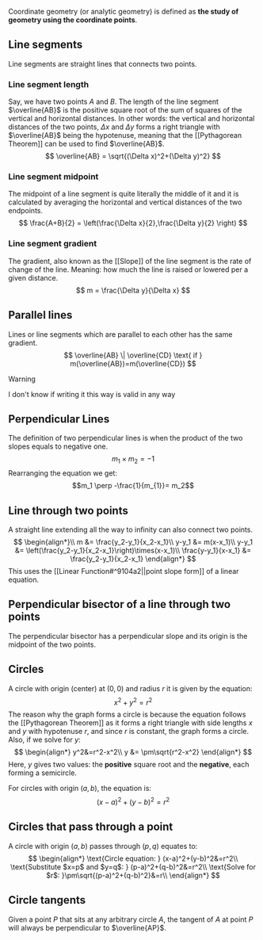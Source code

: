 Coordinate geometry (or analytic geometry) is defined as **the study of geometry using the coordinate points**.
## Line segments
Line segments are straight lines that connects two points. 
### Line segment length
Say, we have two points $A$ and $B$. The length of the line segment $\overline{AB}$ is the positive square root of the sum of squares of the vertical and horizontal distances. In other words: the vertical and horizontal distances of the two points, $\Delta x$ and $\Delta y$ forms a right triangle with $\overline{AB}$ being the hypotenuse, meaning that the [[Pythagorean Theorem]] can be used to find $\overline{AB}$.
$$
\overline{AB} = \sqrt{(\Delta x)^2+(\Delta y)^2}
$$
### Line segment midpoint
The midpoint of a line segment is quite literally the middle of it and it is calculated by averaging the horizontal and vertical distances of the two endpoints.
$$
\frac{A+B}{2} = \left(\frac{\Delta x}{2},\frac{\Delta y}{2} \right)
$$
### Line segment gradient
The gradient, also known as the [[Slope]] of the line segment is the rate of change of the line. Meaning: how much the line is raised or lowered per a given distance. 
$$
m = \frac{\Delta y}{\Delta x}
$$
## Parallel lines
Lines or line segments which are parallel to each other has the same gradient.
$$
\overline{AB} \| \overline{CD} \text{ if } m(\overline{AB})=m(\overline{CD})
$$
> [!warning]
> I don't know if writing it this way is valid in any way
## Perpendicular Lines
The definition of two perpendicular lines is when the product of the two slopes equals to negative one.
$$
m_1\times m_2=-1
$$
Rearranging the equation we get:
$$m_1 \perp -\frac{1}{m_{1}}= m_2$$
## Line through two points
A straight line extending all the way to infinity can also connect two points. 
$$
\begin{align*}\\
m &= \frac{y_2-y_1}{x_2-x_1}\\
y-y_1 &= m(x-x_1)\\
y-y_1 &= \left(\frac{y_2-y_1}{x_2-x_1}\right)\times(x-x_1)\\
\frac{y-y_1}{x-x_1} &= \frac{y_2-y_1}{x_2-x_1}
\end{align*}
$$
This uses the [[Linear Function#^9104a2||point slope form]] of a linear equation.
## Perpendicular bisector of a line through two points
The perpendicular bisector has a perpendicular slope and its origin is the midpoint of the two points.
## Circles
A circle with origin (center) at $(0,0)$ and radius $r$ it is given by the equation:
$$
x^2+y^2=r^2
$$
The reason why the graph forms a circle is because the equation follows the [[Pythagorean Theorem]] as it forms a right triangle with side lengths $x$ and $y$ with hypotenuse $r$, and since $r$ is constant, the graph forms a circle. Also, if we solve for $y$:
$$
\begin{align*}
y^2&=r^2-x^2\\
y &= \pm\sqrt{r^2-x^2}
\end{align*}
$$
Here, $y$ gives two values: the **positive** square root and the **negative**, each forming a semicircle.

For circles with origin $(a,b)$, the equation is:
$$
(x-a)^2+(y-b)^2=r^2
$$
## Circles that pass through a point
A circle with origin $(a,b)$ passes through $(p,q)$ equates to:
$$
\begin{align*}
\text{Circle equation: } (x-a)^2+(y-b)^2&=r^2\\
\text{Substitute $x=p$ and $y=q$: } (p-a)^2+(q-b)^2&=r^2\\
\text{Solve for $r$: }\pm\sqrt{(p-a)^2+(q-b)^2}&=r\\
\end{align*}
$$
## Circle tangents
Given a point $P$ that sits at any arbitrary circle $A$, the tangent of $A$ at point $P$ will always be perpendicular to $\overline{AP}$. 